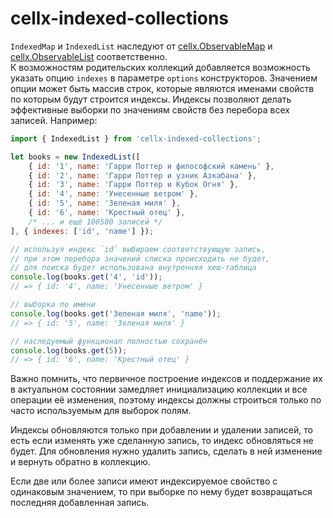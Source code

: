 # cellx-indexed-collections

`IndexedMap` и `IndexedList` наследуют от [cellx.ObservableMap](https://github.com/Riim/cellx/blob/master/README.ru.md#cellxobservablemap) и [cellx.ObservableList](https://github.com/Riim/cellx/blob/master/README.ru.md#cellxobservablelist) соответственно.  
К возможностям родительских коллекций добавляется возможность указать опцию `indexes` в параметре `options` конструкторов. Значением опции может быть массив строк, которые являются именами свойств по которым будут строится индексы. Индексы позволяют делать эффективные выборки по значениям свойств без перебора всех записей. Например:

```js
import { IndexedList } from 'cellx-indexed-collections';

let books = new IndexedList([
    { id: '1', name: 'Гарри Поттер и философский камень' },
    { id: '2', name: 'Гарри Поттер и узник Азкабана' },
    { id: '3', name: 'Гарри Поттер и Кубок Огня' },
    { id: '4', name: 'Унесенные ветром' },
    { id: '5', name: 'Зеленая миля' },
    { id: '6', name: 'Крестный отец' },
    /* ... и ещё 100500 записей */
], { indexes: ['id', 'name'] });

// используя индекс `id` выбираем соответствующую запись,
// при этом перебора значений списка происходить не будет,
// для поиска будет использована внутренняя хеш-таблица
console.log(books.get('4', 'id'));
// => { id: '4', name: 'Унесенные ветром' }

// выборка по имени
console.log(books.get('Зеленая миля', 'name'));
// => { id: '5', name: 'Зеленая миля' }

// наследуемый функционал полностью сохранён
console.log(books.get(5));
// => { id: '6', name: 'Крестный отец' }
```

Важно помнить, что первичное построение индексов и поддержание их в актуальном состоянии замедляет инициализацию коллекции и все операции её изменения, поэтому индексы должны строиться только по часто используемым для выборок полям.

Индексы обновляются только при добавлении и удалении записей, то есть если изменять уже сделанную запись, то индекс обновляться не будет. Для обновления нужно удалить запись, сделать в ней изменение и вернуть обратно в коллекцию.

Если две или более записи имеют индексируемое свойство с одинаковым значением, то при выборке по нему будет возвращаться последняя добавленная запись.
